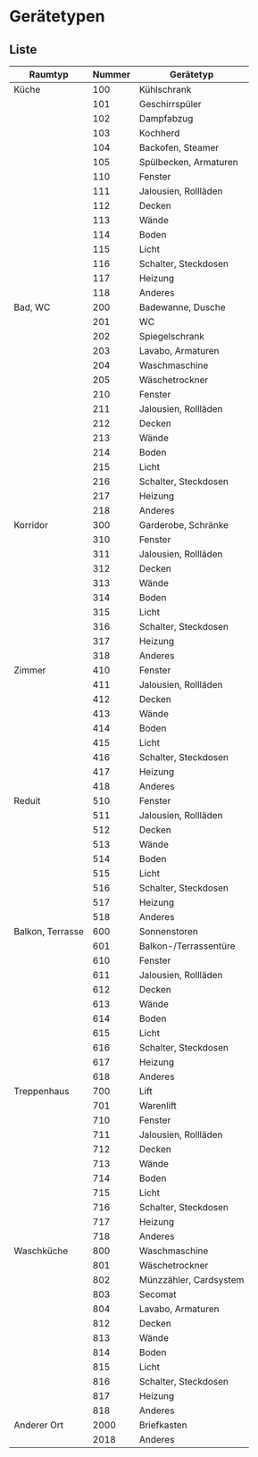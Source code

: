 # Gerätetypen

## Liste 

| Raumtyp         | Nummer | Gerätetyp             |
| --------------- | ------ | --------------------- |
| Küche           | 100    | Kühlschrank           |
|                 | 101    | Geschirrspüler        |
|                 | 102    | Dampfabzug            |
|                 | 103    | Kochherd              |
|                 | 104    | Backofen, Steamer     |
|                 | 105    | Spülbecken, Armaturen |
|                 | 110    | Fenster               |
|                 | 111    | Jalousien, Rollläden  |  
|                 | 112    | Decken                |
|                 | 113    | Wände                 |
|                 | 114    | Boden                 |
|                 | 115    | Licht                 |
|                 | 116    | Schalter, Steckdosen  |
|                 | 117    | Heizung               |  
|                 | 118    | Anderes               |  
| Bad, WC         | 200    | Badewanne, Dusche     |
|                 | 201    | WC                    |
|                 | 202    | Spiegelschrank        |
|                 | 203    | Lavabo, Armaturen     |
|                 | 204    | Waschmaschine         |
|                 | 205    | Wäschetrockner        |
|                 | 210    | Fenster               |
|                 | 211    | Jalousien, Rollläden  |  
|                 | 212    | Decken                |
|                 | 213    | Wände                 |
|                 | 214    | Boden                 |
|                 | 215    | Licht                 |
|                 | 216    | Schalter, Steckdosen  |
|                 | 217    | Heizung               |  
|                 | 218    | Anderes               | 
| Korridor        | 300    | Garderobe, Schränke   |
|                 | 310    | Fenster               |
|                 | 311    | Jalousien, Rollläden  |  
|                 | 312    | Decken                |
|                 | 313    | Wände                 |
|                 | 314    | Boden                 |
|                 | 315    | Licht                 |
|                 | 316    | Schalter, Steckdosen  |
|                 | 317    | Heizung               |  
|                 | 318    | Anderes               | 
| Zimmer          | 410    | Fenster               |
|                 | 411    | Jalousien, Rollläden  |  
|                 | 412    | Decken                |
|                 | 413    | Wände                 |
|                 | 414    | Boden                 |
|                 | 415    | Licht                 |
|                 | 416    | Schalter, Steckdosen  |
|                 | 417    | Heizung               |  
|                 | 418    | Anderes               | 
| Reduit          | 510    | Fenster               |
|                 | 511    | Jalousien, Rollläden  |  
|                 | 512    | Decken                |
|                 | 513    | Wände                 |
|                 | 514    | Boden                 |
|                 | 515    | Licht                 |
|                 | 516    | Schalter, Steckdosen  |
|                 | 517    | Heizung               |  
|                 | 518    | Anderes               | 
| Balkon, Terrasse| 600    | Sonnenstoren          |
|                 | 601    | Balkon-/Terrassentüre |
|                 | 610    | Fenster               |
|                 | 611    | Jalousien, Rollläden  |
|                 | 612    | Decken                |
|                 | 613    | Wände                 |
|                 | 614    | Boden                 |
|                 | 615    | Licht                 |
|                 | 616    | Schalter, Steckdosen  |
|                 | 617    | Heizung               |  
|                 | 618    | Anderes               | 
| Treppenhaus     | 700    | Lift                  |
|                 | 701    | Warenlift             |
|                 | 710    | Fenster               |
|                 | 711    | Jalousien, Rollläden  |  
|                 | 712    | Decken                |
|                 | 713    | Wände                 |
|                 | 714    | Boden                 |
|                 | 715    | Licht                 |
|                 | 716    | Schalter, Steckdosen  |
|                 | 717    | Heizung               |  
|                 | 718    | Anderes               | 
| Waschküche      | 800    | Waschmaschine         |
|                 | 801    | Wäschetrockner        |
|                 | 802    | Münzzähler, Cardsystem|
|                 | 803    | Secomat               |
|                 | 804    | Lavabo, Armaturen     |
|                 | 812    | Decken                |
|                 | 813    | Wände                 |
|                 | 814    | Boden                 |
|                 | 815    | Licht                 |
|                 | 816    | Schalter, Steckdosen  |
|                 | 817    | Heizung               |  
|                 | 818    | Anderes               | 
| Anderer Ort     | 2000   | Briefkasten           |
|                 | 2018   | Anderes               | 
